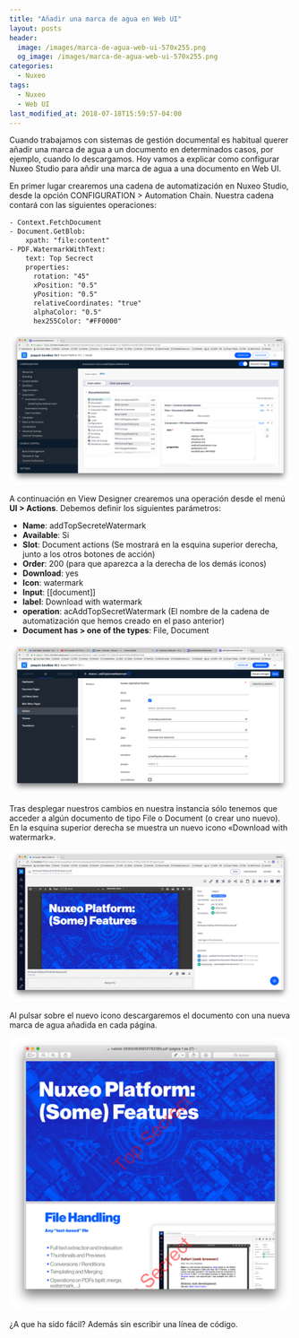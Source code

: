 ```yaml
---
title: "Añadir una marca de agua en Web UI"
layout: posts
header:
  image: /images/marca-de-agua-web-ui-570x255.png
  og_image: /images/marca-de-agua-web-ui-570x255.png
categories:
  - Nuxeo
tags:
  - Nuxeo
  - Web UI
last_modified_at: 2018-07-18T15:59:57-04:00
---
```



Cuando trabajamos con sistemas de gestión documental es habitual querer añadir una marca de agua  a un documento en determinados casos, por ejemplo, cuando lo descargamos. Hoy vamos a explicar como configurar Nuxeo Studio para añdir una marca de agua a una documento en Web UI.

En primer lugar crearemos una cadena de automatización en Nuxeo Studio, desde la opción CONFIGURATION > Automation Chain. Nuestra cadena contará con las siguientes operaciones:

``` 
- Context.FetchDocument
- Document.GetBlob:
    xpath: "file:content"
- PDF.WatermarkWithText:
    text: Top Secrect
    properties:
      rotation: "45"
      xPosition: "0.5"
      yPosition: "0.5"
      relativeCoordinates: "true"
      alphaColor: "0.5"
      hex255Color: "#FF0000"
``` 

![Nuxeo Studio automation chain: add watermark](/images/nuxeo-studio-automation-chain-add-watermark-1.png "Nuxeo Studio automation chain: add watermark")

A continuación en View Designer crearemos una operación desde el menú **UI > Actions**. Debemos definir los siguientes parámetros:

   - **Name**: addTopSecreteWatermark
   - **Available**: Si
   - **Slot**: Document actions (Se mostrará en la esquina superior derecha, junto a los otros botones de acción)
   - **Order**: 200 (para que aparezca a la derecha de los demás iconos)
   - **Download**: yes
   - **Icon**: watermark
   - **Input**: [[document]]
   - **label**: Download with watermark
   - **operation**: acAddTopSecretWatermark (El nombre de la cadena de automatización que hemos creado en el paso anterior)
   - **Document has > one of the types**: File, Document
 

![View Designer operation add watermark](/images/view-designer-operation-add-watermark.png "View Designer operation add watermark")


Tras desplegar nuestros cambios en nuestra instancia sólo tenemos que acceder a algún documento de tipo File o Document (o crear uno nuevo). En la esquina superior derecha se muestra un nuevo icono «Download with watermark».

![Download with watermark Action button](/images/download-with-watermark-action-button.png "Download with watermark Action button")

Al pulsar sobre el nuevo icono descargaremos el documento con una nueva marca de agua añadida en cada página.

 
![Marca de agua Web UI todas las paginas](/images/marca-de-agua-web-ui-todas-las-paginas.png "Marca de agua Web UI todas las paginas")

¿A que ha sido fácil? Además sin escribir una línea de código.